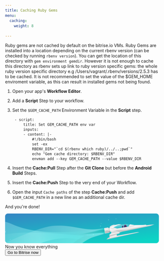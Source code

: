 ```yaml
---
title: Caching Ruby Gems
menu:
  caching:
    weight: 8

---
```

Ruby gems are not cached by default on the bitrise.io VMs. Ruby Gems are installed into a location depending on the current rbenv version (can be checked by running `rbenv version`). You can get the location of this directory with `gem environment gemdir`. However it is not enough to cache this directory as rbenv sets up link to ruby version specific gems: the whole ruby version specific directory e.g /Users/vagrant/.rbenv/versions/2.5.3 has to be cached.
It is not recommended to set the value of the $GEM_HOME enviroment variable, as this can result in installed gems not being found.

1. Open your app's **Workflow Editor**.
2. Add a **Script** Step to your workflow.
3. Set the `$GEM_CACHE_PATH` Environment Variable in the **Script** step.

        - script:
            title: Set GEM_CACHE_PATH env var
            inputs:
            - content: |-
                #!/bin/bash
                set -ex
                RBENV_DIR="`cd $(rbenv which ruby)/../..;pwd`"
                echo "Gem cache directory: $RBENV_DIR"
                envman add --key GEM_CACHE_PATH --value $RBENV_DIR

4. Insert the **Cache:Pull** Step after the **Git Clone** but before the **Android Build** Steps.
5. Insert the **Cache:Push** Step to the very end of your Workflow.
6. Open the input `Cache paths` of the step **Cache:Push** and add `$GEM_CACHE_PATH` in a new line as an additional cache dir.

And you're done!

<div class="banner">
<img src="/assets/images/banner-bg-888x170.png" style="border: none;">
<div class="deploy-text">Now you know everything</div>
<a target="_blank" href="https://app.bitrise.io/users/sign_up?utm_source=devcenter&utm_medium=bottom_cta"><button class="button">Go to Bitrise now</button></a>
</div>